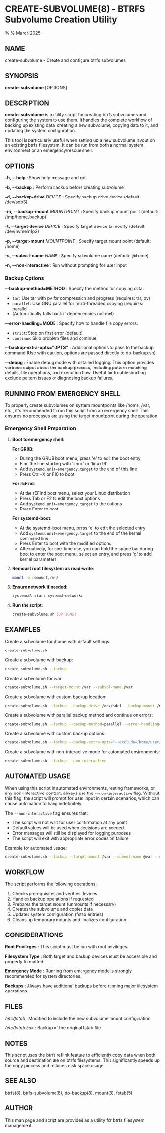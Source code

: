 # CREATE-SUBVOLUME(8) - BTRFS Subvolume Creation Utility

%
% March 2025

## NAME

create-subvolume - Create and configure btrfs subvolumes

## SYNOPSIS

**create-subvolume** [OPTIONS]

## DESCRIPTION

**create-subvolume** is a utility script for creating btrfs subvolumes and configuring the system to use them. It handles the complete workflow of backing up existing data, creating a new subvolume, copying data to it, and updating the system configuration.

This tool is particularly useful when setting up a new subvolume layout on an existing btrfs filesystem. It can be run from both a normal system environment or an emergency/rescue shell.

## OPTIONS

**-h, --help**
: Show help message and exit

**-b, --backup**
: Perform backup before creating subvolume

**-d, --backup-drive** *DEVICE*
: Specify backup drive device (default: /dev/sdb3)

**-m, --backup-mount** *MOUNTPOINT*
: Specify backup mount point (default: /tmp/home_backup)

**-t, --target-device** *DEVICE*
: Specify target device to modify (default: /dev/nvme1n1p2)

**-p, --target-mount** *MOUNTPOINT*
: Specify target mount point (default: /home)

**-s, --subvol-name** *NAME*
: Specify subvolume name (default: @home)

**-n, --non-interactive**
: Run without prompting for user input

### Backup Options

**--backup-method=METHOD**
: Specify the method for copying data:

- `tar`: Use tar with pv for compression and progress (requires: tar, pv)
- `parallel`: Use GNU parallel for multi-threaded copying (requires: parallel)
- (Automatically falls back if dependencies not met)

**--error-handling=MODE**
: Specify how to handle file copy errors:

- `strict`: Stop on first error (default)
- `continue`: Skip problem files and continue

**--backup-extra-opts="OPTS"**
: Additional options to pass to the backup command
  (Use with caution, options are passed directly to do-backup.sh)

**--debug**
: Enable debug mode with detailed logging. This option provides verbose output about the backup process, including pattern matching details, file operations, and execution flow. Useful for troubleshooting exclude pattern issues or diagnosing backup failures.

## RUNNING FROM EMERGENCY SHELL

To properly create subvolumes on system mountpoints like /home, /var, etc., it's recommended to run this script from an emergency shell. This ensures no processes are using the target mountpoint during the operation.

### Emergency Shell Preparation

1. **Boot to emergency shell**:

   **For GRUB**:

   - During the GRUB boot menu, press 'e' to edit the boot entry
   - Find the line starting with 'linux' or 'linux16'
   - Add `systemd.unit=emergency.target` to the end of this line
   - Press Ctrl+X or F10 to boot

   **For rEFInd**:

   - At the rEFInd boot menu, select your Linux distribution
   - Press Tab or F2 to edit the boot options
   - Add `systemd.unit=emergency.target` to the options
   - Press Enter to boot

   **For systemd-boot**:

   - At the systemd-boot menu, press 'e' to edit the selected entry
   - Add `systemd.unit=emergency.target` to the end of the kernel command line
   - Press Enter to boot with the modified options
   - Alternatively, for one-time use, you can hold the space bar during boot to enter the boot menu, select an entry, and press 'd' to add kernel parameters

2. **Remount root filesystem as read-write**:

   ```bash
   mount -o remount,rw /
   ```

3. **Ensure network if needed**:

   ```bash
   systemctl start systemd-networkd
   ```

4. **Run the script**:

   ```bash
   create-subvolume.sh [OPTIONS]
   ```

## EXAMPLES

Create a subvolume for /home with default settings:

```bash
create-subvolume.sh
```

Create a subvolume with backup:

```bash
create-subvolume.sh --backup
```

Create a subvolume for /var:

```bash
create-subvolume.sh --target-mount /var --subvol-name @var
```

Create a subvolume with custom backup location:

```bash
create-subvolume.sh --backup --backup-drive /dev/sdc1 --backup-mount /mnt/mybackup
```

Create a subvolume with parallel backup method and continue on errors:

```bash
create-subvolume.sh --backup --backup-method=parallel --error-handling=continue
```

Create a subvolume with custom backup options:

```bash
create-subvolume.sh --backup --backup-extra-opts="--exclude=/home/user/tmp"
```

Create a subvolume with non-interactive mode for automated environments:

```bash
create-subvolume.sh --backup --non-interactive
```

## AUTOMATED USAGE

When using this script in automated environments, testing frameworks, or any non-interactive context, always use the `--non-interactive` flag. Without this flag, the script will prompt for user input in certain scenarios, which can cause automation to hang indefinitely.

The `--non-interactive` flag ensures that:

- The script will not wait for user confirmation at any point
- Default values will be used when decisions are needed
- Error messages will still be displayed for logging purposes
- The script will exit with appropriate error codes on failure

Example for automated usage:

```bash
create-subvolume.sh --backup --target-mount /var --subvol-name @var --non-interactive
```

## WORKFLOW

The script performs the following operations:

1. Checks prerequisites and verifies devices
2. Handles backup operations if requested
3. Prepares the target mount (unmounts if necessary)
4. Creates the subvolume and copies data
5. Updates system configuration (fstab entries)
6. Cleans up temporary mounts and finalizes configuration

## CONSIDERATIONS

**Root Privileges**
: This script must be run with root privileges.

**Filesystem Type**
: Both target and backup devices must be accessible and properly formatted.

**Emergency Mode**
: Running from emergency mode is strongly recommended for system directories.

**Backups**
: Always have additional backups before running major filesystem operations.

## FILES

*/etc/fstab*
: Modified to include the new subvolume mount configuration

*/etc/fstab.bak*
: Backup of the original fstab file

## NOTES

This script uses the btrfs reflink feature to efficiently copy data when both source and destination are on btrfs filesystems. This significantly speeds up the copy process and reduces disk space usage.

## SEE ALSO

btrfs(8), btrfs-subvolume(8), do-backup(8), mount(8), fstab(5)

## AUTHOR

This man page and script are provided as a utility for btrfs filesystem management.
